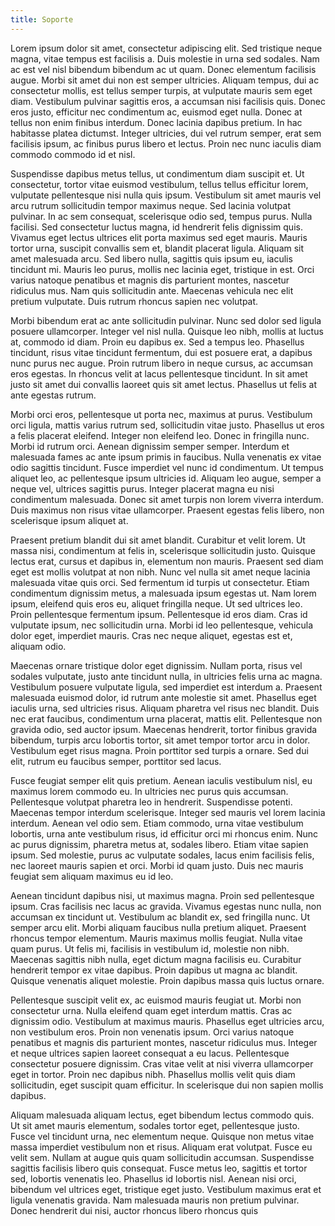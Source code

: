 ```yaml
---
title: Soporte
---
```


Lorem ipsum dolor sit amet, consectetur adipiscing elit. Sed tristique neque magna, vitae tempus est facilisis a. Duis molestie in urna sed sodales. Nam ac est vel nisl bibendum bibendum ac ut quam. Donec elementum facilisis augue. Morbi sit amet dui non est semper ultricies. Aliquam tempus, dui ac consectetur mollis, est tellus semper turpis, at vulputate mauris sem eget diam. Vestibulum pulvinar sagittis eros, a accumsan nisi facilisis quis. Donec eros justo, efficitur nec condimentum ac, euismod eget nulla. Donec at tellus non enim finibus interdum. Donec lacinia dapibus pretium. In hac habitasse platea dictumst. Integer ultricies, dui vel rutrum semper, erat sem facilisis ipsum, ac finibus purus libero et lectus. Proin nec nunc iaculis diam commodo commodo id et nisl.

Suspendisse dapibus metus tellus, ut condimentum diam suscipit et. Ut consectetur, tortor vitae euismod vestibulum, tellus tellus efficitur lorem, vulputate pellentesque nisi nulla quis ipsum. Vestibulum sit amet mauris vel arcu rutrum sollicitudin tempor maximus neque. Sed lacinia volutpat pulvinar. In ac sem consequat, scelerisque odio sed, tempus purus. Nulla facilisi. Sed consectetur luctus magna, id hendrerit felis dignissim quis. Vivamus eget lectus ultrices elit porta maximus sed eget mauris. Mauris tortor urna, suscipit convallis sem et, blandit placerat ligula. Aliquam sit amet malesuada arcu. Sed libero nulla, sagittis quis ipsum eu, iaculis tincidunt mi. Mauris leo purus, mollis nec lacinia eget, tristique in est. Orci varius natoque penatibus et magnis dis parturient montes, nascetur ridiculus mus. Nam quis sollicitudin ante. Maecenas vehicula nec elit pretium vulputate. Duis rutrum rhoncus sapien nec volutpat.

Morbi bibendum erat ac ante sollicitudin pulvinar. Nunc sed dolor sed ligula posuere ullamcorper. Integer vel nisl nulla. Quisque leo nibh, mollis at luctus at, commodo id diam. Proin eu dapibus ex. Sed a tempus leo. Phasellus tincidunt, risus vitae tincidunt fermentum, dui est posuere erat, a dapibus nunc purus nec augue. Proin rutrum libero in neque cursus, ac accumsan eros egestas. In rhoncus velit at lacus pellentesque tincidunt. In sit amet justo sit amet dui convallis laoreet quis sit amet lectus. Phasellus ut felis at ante egestas rutrum.

Morbi orci eros, pellentesque ut porta nec, maximus at purus. Vestibulum orci ligula, mattis varius rutrum sed, sollicitudin vitae justo. Phasellus ut eros a felis placerat eleifend. Integer non eleifend leo. Donec in fringilla nunc. Morbi id rutrum orci. Aenean dignissim semper semper. Interdum et malesuada fames ac ante ipsum primis in faucibus. Nulla venenatis ex vitae odio sagittis tincidunt. Fusce imperdiet vel nunc id condimentum. Ut tempus aliquet leo, ac pellentesque ipsum ultricies id. Aliquam leo augue, semper a neque vel, ultrices sagittis purus. Integer placerat magna eu nisi condimentum malesuada. Donec sit amet turpis non lorem viverra interdum. Duis maximus non risus vitae ullamcorper. Praesent egestas felis libero, non scelerisque ipsum aliquet at.

Praesent pretium blandit dui sit amet blandit. Curabitur et velit lorem. Ut massa nisi, condimentum at felis in, scelerisque sollicitudin justo. Quisque lectus erat, cursus et dapibus in, elementum non mauris. Praesent sed diam eget est mollis volutpat at non nibh. Nunc vel nulla sit amet neque lacinia malesuada vitae quis orci. Sed fermentum id turpis ut consectetur. Etiam condimentum dignissim metus, a malesuada ipsum egestas ut. Nam lorem ipsum, eleifend quis eros eu, aliquet fringilla neque. Ut sed ultrices leo. Proin pellentesque fermentum ipsum. Pellentesque id eros diam. Cras id vulputate ipsum, nec sollicitudin urna. Morbi id leo pellentesque, vehicula dolor eget, imperdiet mauris. Cras nec neque aliquet, egestas est et, aliquam odio.

Maecenas ornare tristique dolor eget dignissim. Nullam porta, risus vel sodales vulputate, justo ante tincidunt nulla, in ultricies felis urna ac magna. Vestibulum posuere vulputate ligula, sed imperdiet est interdum a. Praesent malesuada euismod dolor, id rutrum ante molestie sit amet. Phasellus eget iaculis urna, sed ultricies risus. Aliquam pharetra vel risus nec blandit. Duis nec erat faucibus, condimentum urna placerat, mattis elit. Pellentesque non gravida odio, sed auctor ipsum. Maecenas hendrerit, tortor finibus gravida bibendum, turpis arcu lobortis tortor, sit amet tempor tortor arcu in dolor. Vestibulum eget risus magna. Proin porttitor sed turpis a ornare. Sed dui elit, rutrum eu faucibus semper, porttitor sed lacus.

Fusce feugiat semper elit quis pretium. Aenean iaculis vestibulum nisl, eu maximus lorem commodo eu. In ultricies nec purus quis accumsan. Pellentesque volutpat pharetra leo in hendrerit. Suspendisse potenti. Maecenas tempor interdum scelerisque. Integer sed mauris vel lorem lacinia interdum. Aenean vel odio sem. Etiam commodo, urna vitae vestibulum lobortis, urna ante vestibulum risus, id efficitur orci mi rhoncus enim. Nunc ac purus dignissim, pharetra metus at, sodales libero. Etiam vitae sapien ipsum. Sed molestie, purus ac vulputate sodales, lacus enim facilisis felis, nec laoreet mauris sapien et orci. Morbi id quam justo. Duis nec mauris feugiat sem aliquam maximus eu id leo.

Aenean tincidunt dapibus nisi, ut maximus magna. Proin sed pellentesque ipsum. Cras facilisis nec lacus ac gravida. Vivamus egestas nunc nulla, non accumsan ex tincidunt ut. Vestibulum ac blandit ex, sed fringilla nunc. Ut semper arcu elit. Morbi aliquam faucibus nulla pretium aliquet. Praesent rhoncus tempor elementum. Mauris maximus mollis feugiat. Nulla vitae quam purus. Ut felis mi, facilisis in vestibulum id, molestie non nibh. Maecenas sagittis nibh nulla, eget dictum magna facilisis eu. Curabitur hendrerit tempor ex vitae dapibus. Proin dapibus ut magna ac blandit. Quisque venenatis aliquet molestie. Proin dapibus massa quis luctus ornare.

Pellentesque suscipit velit ex, ac euismod mauris feugiat ut. Morbi non consectetur urna. Nulla eleifend quam eget interdum mattis. Cras ac dignissim odio. Vestibulum at maximus mauris. Phasellus eget ultricies arcu, non vestibulum eros. Proin non venenatis ipsum. Orci varius natoque penatibus et magnis dis parturient montes, nascetur ridiculus mus. Integer et neque ultrices sapien laoreet consequat a eu lacus. Pellentesque consectetur posuere dignissim. Cras vitae velit at nisi viverra ullamcorper eget in tortor. Proin nec dapibus nibh. Phasellus mollis velit quis diam sollicitudin, eget suscipit quam efficitur. In scelerisque dui non sapien mollis dapibus.

Aliquam malesuada aliquam lectus, eget bibendum lectus commodo quis. Ut sit amet mauris elementum, sodales tortor eget, pellentesque justo. Fusce vel tincidunt urna, nec elementum neque. Quisque non metus vitae massa imperdiet vestibulum non et risus. Aliquam erat volutpat. Fusce eu velit sem. Nullam at augue quis quam sollicitudin accumsan. Suspendisse sagittis facilisis libero quis consequat. Fusce metus leo, sagittis et tortor sed, lobortis venenatis leo. Phasellus id lobortis nisl. Aenean nisi orci, bibendum vel ultrices eget, tristique eget justo. Vestibulum maximus erat et ligula venenatis gravida. Nam malesuada mauris non pretium pulvinar. Donec hendrerit dui nisi, auctor rhoncus libero rhoncus quis
